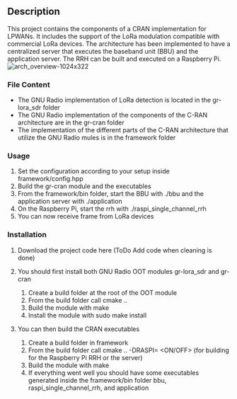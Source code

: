 
## Description
This project contains the components of a CRAN implementation for LPWANs. It includes the support of the LoRa modulation compatible with commercial LoRa devices. The architecture has been implemented to have a centralized server that executes the baseband unit (BBU) and the application server. The RRH can be built and executed on a Raspberry Pi.
![arch_overview-1024x322](https://github.com/tapparelj/cranForLpwan/assets/66671413/46cf7b18-fdcc-47d7-969d-93d64353f8c7)
### File Content
- The GNU Radio implementation of LoRa detection is located in the gr-lora_sdr folder
- The GNU Radio implementation of the components of the C-RAN architecture are in the gr-cran folder
- The implementation of the different parts of the C-RAN architecture that utilize the GNU Radio mules is in the framework folder
### Usage
1. Set the configuration according to your setup inside framework/config.hpp
1. Build the gr-cran module and the executables
1. From the framework/bin folder, start the BBU with ./bbu and the application server with ./application
1. On the Raspberry Pi, start the rrh with ./raspi_single_channel_rrh
1. You can now receive frame from LoRa devices
### Installation
1. Download the project code here  (ToDo Add code when cleaning is done)
1. You should first install both GNU Radio OOT modules gr-lora_sdr and gr-cran
    1. Create a build folder at the root of the OOT module
    1. From the build folder call cmake ..
    1. Build the module with make
    1. Install the module with sudo make install
      
1. You can then build the CRAN executables
    1. Create a build folder in framework
    1. From the build folder call cmake .. -DRASPI= <ON/OFF> (for building for the Raspberry Pi RRH or the server)
    1. Build the module with make
    1. If everything went well you should have some executables generated inside the framework/bin folder bbu, raspi_single_channel_rrh, and application
